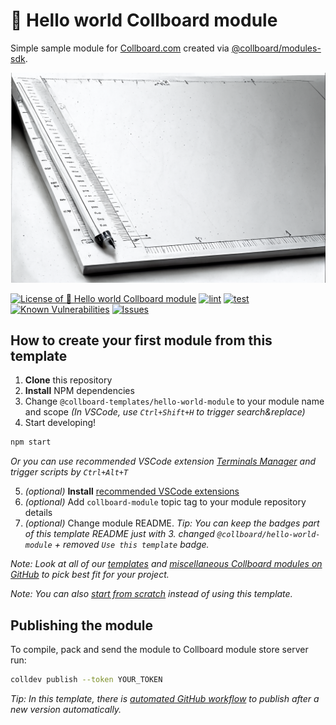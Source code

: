 # 📗 Hello world Collboard module

Simple sample module for [Collboard.com](https://collboard.com/) created via [@collboard/modules-sdk](https://www.npmjs.com/package/@collboard/modules-sdk).



<!--Wallpaper-->
<!--⚠️WARNING: This section was generated by https://github.com/hejny/batch-project-editor/blob/main/src//workflows/315-ai-generated-wallpaper/4-aiGeneratedWallpaperUseInReadme.ts so every manual change will be overwritten.-->
![Wallpaper of 📗 Hello world Collboard module](assets/ai/wallpaper/gallery/7128d0bf-6f69-46cf-9191-9745b00ec8d1-0_0.png)
<!--/Wallpaper-->

<!--Badges-->
<!--⚠️WARNING: This section was generated by https://github.com/hejny/batch-project-editor/blob/main/src/workflows/800-badges/badges.ts so every manual change will be overwritten.-->


[![License of 📗 Hello world Collboard module](https://img.shields.io/github/license/collboard/hello-world-module.svg?style=flat)](https://github.com/collboard/hello-world-module/blob/main/LICENSE)
[![lint](https://github.com/collboard/hello-world-module/actions/workflows/lint.yml/badge.svg)](https://github.com/collboard/hello-world-module/actions/workflows/lint.yml)
[![test](https://github.com/collboard/hello-world-module/actions/workflows/test.yml/badge.svg)](https://github.com/collboard/hello-world-module/actions/workflows/test.yml)
[![Known Vulnerabilities](https://snyk.io/test/github/collboard/hello-world-module/badge.svg)](https://snyk.io/test/github/collboard/hello-world-module)
[![Issues](https://img.shields.io/github/issues/collboard/hello-world-module.svg?style=flat)](https://github.com/collboard/hello-world-module/issues)

<!--/Badges-->

## How to create your first module from this template

1. **Clone** this repository
2. **Install** NPM dependencies
3. Change `@collboard-templates/hello-world-module` to your module name and scope _(In VSCode, use `Ctrl+Shift+H` to trigger search&replace)_
4. Start developing!

```bash
npm start
```

_Or you can use recommended VSCode extension [Terminals Manager](https://marketplace.visualstudio.com/items?itemName=fabiospampinato.vscode-terminals) and trigger scripts by `Ctrl+Alt+T`_

5. _(optional)_ **Install** [recommended VSCode extensions](./.vscode/extensions.json)
6. _(optional)_ Add `collboard-module` topic tag to your module repository details
7. _(optional)_ Change module README. _Tip: You can keep the badges part of this template README just with 3. changed `@collboard/hello-world-module` + removed `Use this template` badge._

_Note: Look at all of our [templates](https://github.com/topics/collboard-module-template) and [miscellaneous Collboard modules on GitHub](https://github.com/topics/collboard-module) to pick best fit for your project._

_Note: You can also [start from scratch](https://github.com/collboard/modules-sdk#how-to-develop-your-first-module) instead of using this template._

## Publishing the module

To compile, pack and send the module to Collboard module store server run:

```bash
colldev publish --token YOUR_TOKEN
```

_Tip: In this template, there is [automated GitHub workflow](./.github/workflows/publish.yml) to publish after a new version automatically._







